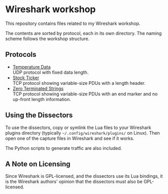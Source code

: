 # Wireshark workshop

This repository contains files related to my Wireshark workshop.

The contents are sorted by protocol, each in its own directory.
The naming scheme follows the workshop structure.

## Protocols

- [Temperature Data](01_udp_temperature_data/README.md)  
  UDP protocol with fixed data length.
- [Stock Ticker](02_tcp_stock_ticker/README.md)  
  TCP protocol showing variable-size PDUs with a length header.
- [Zero Terminated Strings](03_tcp_string_stream/README.md)  
  TCP protocol showing variable-size PDUs with an end marker and no up-front length information.

## Using the Dissectors

To use the dissectors, copy or symlink the Lua files to your Wireshark plugins directory (typically
`~/.config/wireshark/plugins/` on Linux).
Then open one of the capture files in Wireshark and see if it works.

The Python scripts to generate traffic are also included.

## A Note on Licensing

Since Wireshark is GPL-licensed, and the dissectors use its Lua bindings, it is the Wireshark authors' opinion that the
dissectors must also be GPL-licensed.
